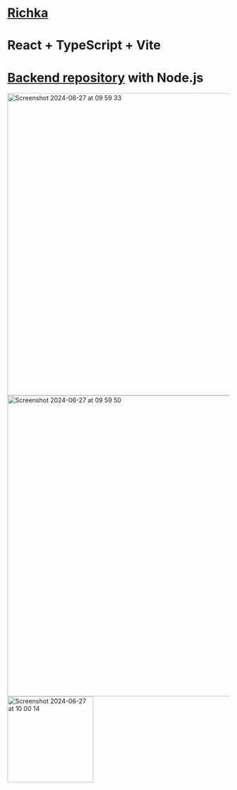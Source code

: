 # [Richka](https://luciletech.github.io/richka/#/)
# React + TypeScript + Vite
# [Backend repository](https://github.com/LucileTech/richka-server) with Node.js 



<img width="685" alt="Screenshot 2024-06-27 at 09 59 33" src="https://github.com/LucileTech/richka/assets/111132148/2db07bd3-15b4-4ddb-8def-8ac2d472ee39">
<img width="682" alt="Screenshot 2024-06-27 at 09 59 50" src="https://github.com/LucileTech/richka/assets/111132148/691a7453-ff92-4399-9597-d920678b1914">
<img width="195" alt="Screenshot 2024-06-27 at 10 00 14" src="https://github.com/LucileTech/richka/assets/111132148/1df79013-973f-4516-87b1-1b5e232091ce">
